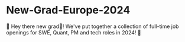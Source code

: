 # New-Grad-Europe-2024
👋 Hey there new grad🎉! We've put together a collection of full-time job openings for SWE, Quant, PM and tech roles in 2024! 🚀

